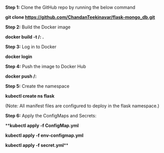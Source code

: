 **Step 1:** Clone the GitHub repo by running the below command

**git clone https://github.com/ChandanTeekinavar/flask-mongo_db.git**


**Step 2:** Build the Docker image

**docker build -t <dockerHubUsername>/<imageName>:<tag> .**


**Step 3:** Log in to Docker

**docker login**


**Step 4:** Push the image to Docker Hub

**docker push <dockerHubUsername>/<imageName>:<tag>**


**Step 5:** Create the namespace

**kubectl create ns flask**

(Note: All manifest files are configured to deploy in the flask namespace.)


**Step 6:** Apply the ConfigMaps and Secrets:

****kubectl apply -f ConfigMap.yml**

**kubectl apply -f env-configmap.yml**

**kubectl apply -f secret.yml****


